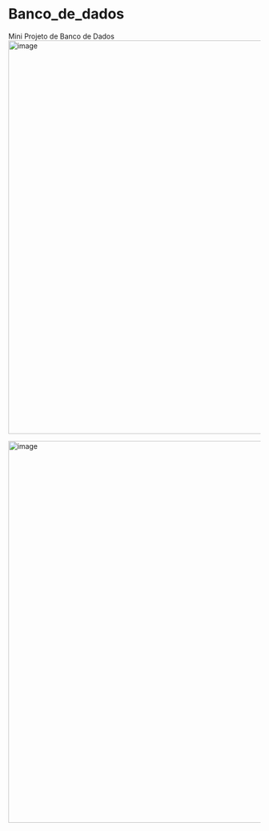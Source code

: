 # Banco_de_dados
Mini Projeto de Banco de Dados
<img width="708" height="784" alt="image" src="https://github.com/user-attachments/assets/d3e36b4d-e2bf-4b70-b7cc-7919046c881f" />

<img width="723" height="761" alt="image" src="https://github.com/user-attachments/assets/17c8c81e-2536-40e7-b862-220e7915b121" />

